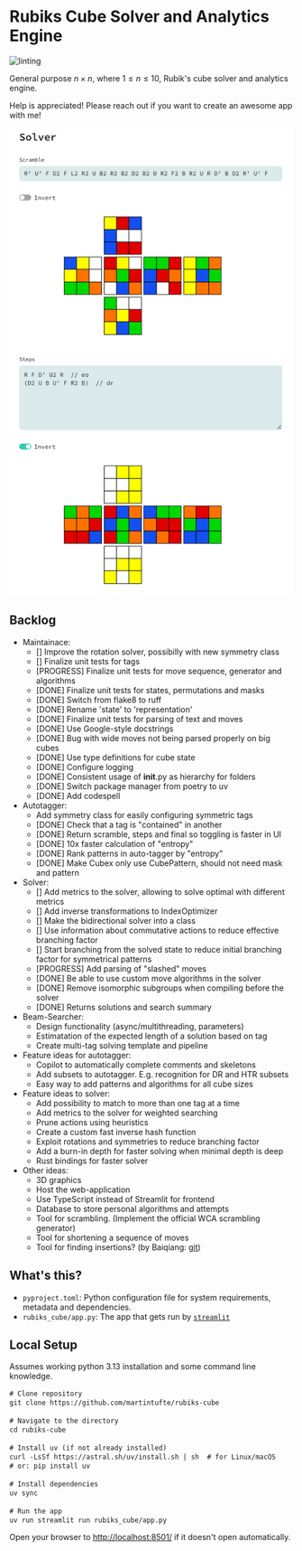 # Rubiks Cube Solver and Analytics Engine

![linting](https://github.com/martintufte/rubiks-cube/actions/workflows/pre-commit.yml/badge.svg)

General purpose $n \times n$, where $1 \le n \le 10$, Rubik's cube solver and analytics engine.

Help is appreciated! Please reach out if you want to create an awesome app with me!

![App Example](example.png)

## Backlog

* Maintainace:
  * [] Improve the rotation solver, possibilly with new symmetry class
  * [] Finalize unit tests for tags
  * [PROGRESS] Finalize unit tests for move sequence, generator and algorithms
  * [DONE] Finalize unit tests for states, permutations and masks
  * [DONE] Switch from flake8 to ruff
  * [DONE] Rename 'state' to 'representation'
  * [DONE] Finalize unit tests for parsing of text and moves
  * [DONE] Use Google-style docstrings
  * [DONE] Bug with wide moves not being parsed properly on big cubes
  * [DONE] Use type definitions for cube state
  * [DONE] Configure logging
  * [DONE] Consistent usage of __init__.py as hierarchy for folders
  * [DONE] Switch package manager from poetry to uv
  * [DONE] Add codespell
* Autotagger:
  * Add symmetry class for easily configuring symmetric tags
  * [DONE] Check that a tag is "contained" in another
  * [DONE] Return scramble, steps and final so toggling is faster in UI
  * [DONE] 10x faster calculation of "entropy"
  * [DONE] Rank patterns in auto-tagger by "entropy"
  * [DONE] Make Cubex only use CubePattern, should not need mask and pattern
* Solver:
  * [] Add metrics to the solver, allowing to solve optimal with different metrics
  * [] Add inverse transformations to IndexOptimizer
  * [] Make the bidirectional solver into a class
  * [] Use information about commutative actions to reduce effective branching factor
  * [] Start branching from the solved state to reduce initial branching factor for symmetrical patterns
  * [PROGRESS] Add parsing of "slashed" moves
  * [DONE] Be able to use custom move algorithms in the solver
  * [DONE] Remove isomorphic subgroups when compiling before the solver
  * [DONE] Returns solutions and search summary
* Beam-Searcher:
  * Design functionality (async/multithreading, parameters)
  * Estimatation of the expected length of a solution based on tag
  * Create multi-tag solving template and pipeline
* Feature ideas for autotagger:
  * Copilot to automatically complete comments and skeletons
  * Add subsets to autotagger. E.g. recognition for DR and HTR subsets
  * Easy way to add patterns and algorithms for all cube sizes
* Feature ideas to solver:
  * Add possibility to match to more than one tag at a time
  * Add metrics to the solver for weighted searching
  * Prune actions using heuristics
  * Create a custom fast inverse hash function
  * Exploit rotations and symmetries to reduce branching factor
  * Add a burn-in depth for faster solving when minimal depth is deep
  * Rust bindings for faster solver
* Other ideas:
  * 3D graphics
  * Host the web-application
  * Use TypeScript instead of Streamlit for frontend
  * Database to store personal algorithms and attempts
  * Tool for scrambling. (Implement the official WCA scrambling generator)
  * Tool for shortening a sequence of moves
  * Tool for finding insertions? (by Baiqiang: [git](https://github.com/Baiqiang/333.fm))

## What's this?

* `pyproject.toml`: Python configuration file for system requirements, metadata and dependencies.
* `rubiks_cube/app.py`: The app that gets run by [`streamlit`](https://docs.streamlit.io/)

## Local Setup

Assumes working python 3.13 installation and some command line knowledge.

```shell
# Clone repository
git clone https://github.com/martintufte/rubiks-cube

# Navigate to the directory
cd rubiks-cube

# Install uv (if not already installed)
curl -LsSf https://astral.sh/uv/install.sh | sh  # for Linux/macOS
# or: pip install uv

# Install dependencies
uv sync

# Run the app
uv run streamlit run rubiks_cube/app.py
```

Open your browser to [http://localhost:8501/](http://localhost:8501/) if it doesn't open automatically.
